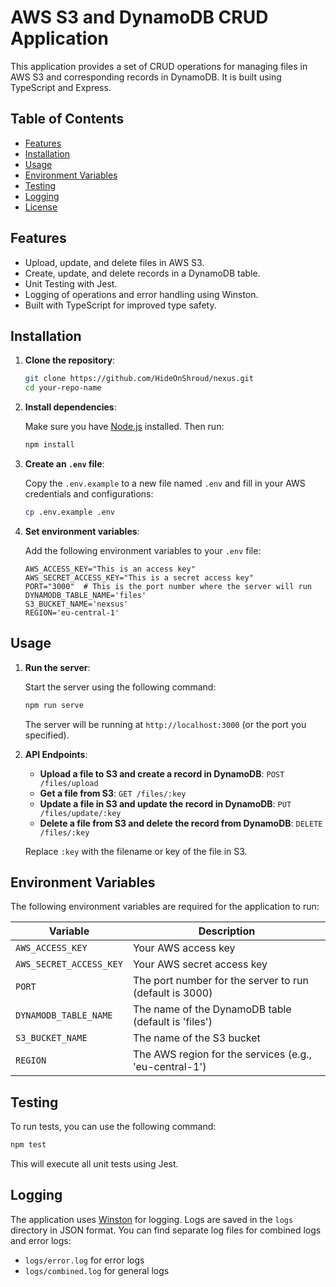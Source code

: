 
# AWS S3 and DynamoDB CRUD Application

This application provides a set of CRUD operations for managing files in AWS S3 and corresponding records in DynamoDB. It is built using TypeScript and Express.

## Table of Contents

- [Features](#features)
- [Installation](#installation)
- [Usage](#usage)
- [Environment Variables](#environment-variables)
- [Testing](#testing)
- [Logging](#logging)
- [License](#license)

## Features

- Upload, update, and delete files in AWS S3.
- Create, update, and delete records in a DynamoDB table.
- Unit Testing with Jest.
- Logging of operations and error handling using Winston.
- Built with TypeScript for improved type safety.

## Installation

1. **Clone the repository**:

   ```bash
   git clone https://github.com/HideOnShroud/nexus.git
   cd your-repo-name
   ```

2. **Install dependencies**:

   Make sure you have [Node.js](https://nodejs.org/) installed. Then run:

   ```bash
   npm install
   ```

3. **Create an `.env` file**:

   Copy the `.env.example` to a new file named `.env` and fill in your AWS credentials and configurations:

   ```bash
   cp .env.example .env
   ```

4. **Set environment variables**:

   Add the following environment variables to your `.env` file:

   ```plaintext
   AWS_ACCESS_KEY="This is an access key"
   AWS_SECRET_ACCESS_KEY="This is a secret access key"
   PORT="3000"  # This is the port number where the server will run
   DYNAMODB_TABLE_NAME='files'
   S3_BUCKET_NAME='nexsus'
   REGION='eu-central-1'
   ```

## Usage

1. **Run the server**:

   Start the server using the following command:

   ```bash
   npm run serve
   ```

   The server will be running at `http://localhost:3000` (or the port you specified).

2. **API Endpoints**:

   - **Upload a file to S3 and create a record in DynamoDB**: `POST /files/upload`
   - **Get a file from S3**: `GET /files/:key`
   - **Update a file in S3 and update the record in DynamoDB**: `PUT /files/update/:key`
   - **Delete a file from S3 and delete the record from DynamoDB**: `DELETE /files/:key`

   Replace `:key` with the filename or key of the file in S3.

## Environment Variables

The following environment variables are required for the application to run:

| Variable                        | Description                                                  |
|---------------------------------|--------------------------------------------------------------|
| `AWS_ACCESS_KEY`               | Your AWS access key                                         |
| `AWS_SECRET_ACCESS_KEY`        | Your AWS secret access key                                 |
| `PORT`                          | The port number for the server to run (default is 3000)   |
| `DYNAMODB_TABLE_NAME`           | The name of the DynamoDB table (default is 'files')        |
| `S3_BUCKET_NAME`                | The name of the S3 bucket                                   |
| `REGION`                       | The AWS region for the services (e.g., 'eu-central-1')   |

## Testing

To run tests, you can use the following command:

```bash
npm test
```

This will execute all unit tests using Jest.

## Logging

The application uses [Winston](https://github.com/winstonjs/winston) for logging. Logs are saved in the `logs` directory in JSON format. You can find separate log files for combined logs and error logs:

- `logs/error.log` for error logs
- `logs/combined.log` for general logs
